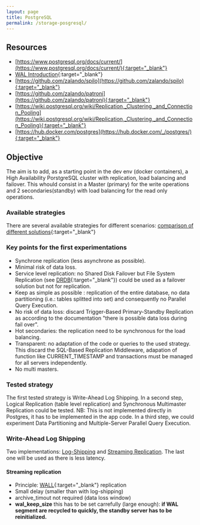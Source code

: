 ```yaml
---
layout: page
title: PostgreSQL
permalink: /storage-posgresql/
---
```


## Resources
- [https://www.postgresql.org/docs/current/](https://www.postgresql.org/docs/current/){:target="_blank"}
- [WAL Introduction](https://www.postgresql.org/docs/current/wal-intro.html){:target="_blank"}
- [https://github.com/zalando/spilo](https://github.com/zalando/spilo){:target="_blank"}
- [https://github.com/zalando/patroni](https://github.com/zalando/patroni){:target="_blank"}
- [https://wiki.postgresql.org/wiki/Replication,_Clustering,_and_Connection_Pooling](https://wiki.postgresql.org/wiki/Replication,_Clustering,_and_Connection_Pooling){:target="_blank"}
- [https://hub.docker.com/postgres](https://hub.docker.com/_/postgres/){:target="_blank"}


## Objective
The aim is to add, as a starting point in the dev env (docker containers), a High Availability PorstgreSQL cluster with replication, load balancing and failover.
This whould consist in a Master (primary) for the write operations and 2 secondaries(standby)  with load balancing for the read only operations.


### Available strategies
There are several available strategies for different scenarios: [comparison of different solutions](https://www.postgresql.org/docs/current/different-replication-solutions.html){:target="_blank"}


### Key points for the first experimentations
- Synchrone replication (less asynchrone as possible).
- Minimal risk of data loss.
- Service level replication: no Shared Disk Failover but File System Replication (see [DRDB](https://fr.wikipedia.org/wiki/DRBD){:target="_blank"}) could be used as a failover solution but not for replication.
- Keep as simple as possible : replication of the entire database, no data partitioning (i.e.: tables splitted into set)  and consequently no Parallel Query Execution.
- No risk of data loss: discard Trigger-Based Primary-Standby Replication as according to the documentation "there is possible data loss during fail over".
- Hot secondaries: the replication need to be synchronous for the load balancing.
- Transparent: no adaptation of the code or queries to the used strategy. This discard the SQL-Based Replication Middleware, adapation of function like CURRENT_TIMESTAMP and transactions must be managed for all servers independently.
- No multi masters.

### Tested strategy
The first tested strategy is Write-Ahead Log Shipping. 
In a second step, Logical Replication (table level replication) and Synchronous Multimaster Replication could be tested. NB: This is not implemented directly in Postgres, it has to be implemented in the app code.
In a third step, we could experiment Data Partitioning and Multiple-Server Parallel Query Execution.

### Write-Ahead Log Shipping
Two implementations: [Log-Shipping](https://www.postgresql.org/docs/current/warm-standby.html) and [Streaming Replication](https://www.postgresql.org/docs/current/warm-standby.html#STREAMING-REPLICATION). The last one will be used as there is less latency.


#### Streaming replication
- Principle: [WALL](https://www.postgresql.org/docs/current/wal-intro.html){:target="_blank"} replication
- Small delay (smaller than with log-shipping)
- archive_timout not required (data loss window)
- **wal_keep_size** this has to be set carrefully (large enough): **if WAL segment are recycled to quickly, the standby server has to be reinitialized.**

